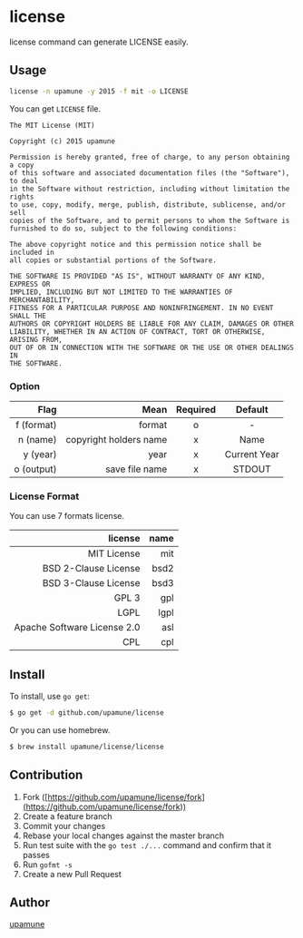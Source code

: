 # license
license command can generate LICENSE easily.

## Usage

```sh
license -n upamune -y 2015 -f mit -o LICENSE
```

You can get ```LICENSE``` file.

```plain
The MIT License (MIT)

Copyright (c) 2015 upamune

Permission is hereby granted, free of charge, to any person obtaining a copy
of this software and associated documentation files (the "Software"), to deal
in the Software without restriction, including without limitation the rights
to use, copy, modify, merge, publish, distribute, sublicense, and/or sell
copies of the Software, and to permit persons to whom the Software is
furnished to do so, subject to the following conditions:

The above copyright notice and this permission notice shall be included in
all copies or substantial portions of the Software.

THE SOFTWARE IS PROVIDED "AS IS", WITHOUT WARRANTY OF ANY KIND, EXPRESS OR
IMPLIED, INCLUDING BUT NOT LIMITED TO THE WARRANTIES OF MERCHANTABILITY,
FITNESS FOR A PARTICULAR PURPOSE AND NONINFRINGEMENT. IN NO EVENT SHALL THE
AUTHORS OR COPYRIGHT HOLDERS BE LIABLE FOR ANY CLAIM, DAMAGES OR OTHER
LIABILITY, WHETHER IN AN ACTION OF CONTRACT, TORT OR OTHERWISE, ARISING FROM,
OUT OF OR IN CONNECTION WITH THE SOFTWARE OR THE USE OR OTHER DEALINGS IN
THE SOFTWARE.
```

### Option

|Flag|Mean|Required|Default|
|---:|---:|:--:|:--:|
|f (format)|format|o|-|
|n (name)|copyright holders name|x|Name|
|y (year)|year|x|Current Year|
|o (output)|save file name|x|STDOUT|

### License Format

You can use 7 formats license.

|license|name|
|-:|-:|
|MIT License|mit|
|BSD 2-Clause License|bsd2|
|BSD 3-Clause License|bsd3|
|GPL 3|gpl|
|LGPL|lgpl|
|Apache Software License 2.0|asl|
|CPL|cpl|

## Install

To install, use `go get`:

```bash
$ go get -d github.com/upamune/license
```

Or you can use homebrew.

```sh
$ brew install upamune/license/license
```


## Contribution

1. Fork ([https://github.com/upamune/license/fork](https://github.com/upamune/license/fork))
1. Create a feature branch
1. Commit your changes
1. Rebase your local changes against the master branch
1. Run test suite with the `go test ./...` command and confirm that it passes
1. Run `gofmt -s`
1. Create a new Pull Request

## Author

[upamune](https://github.com/upamune)
